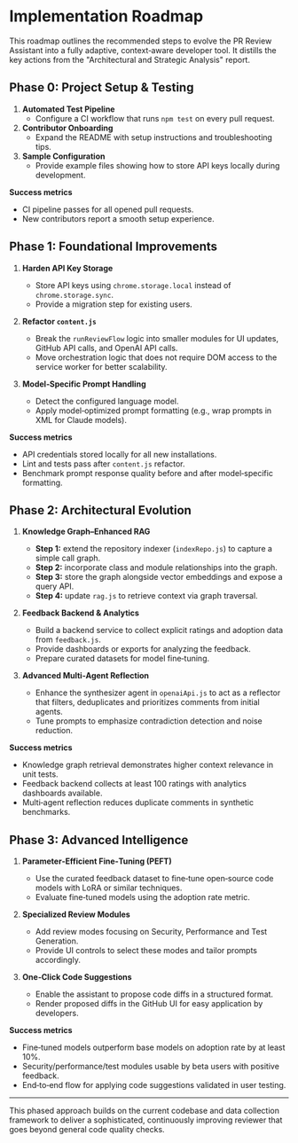 # Implementation Roadmap

This roadmap outlines the recommended steps to evolve the PR Review Assistant into a fully adaptive, context‑aware developer tool. It distills the key actions from the "Architectural and Strategic Analysis" report.

## Phase 0: Project Setup & Testing

1. **Automated Test Pipeline**
   - Configure a CI workflow that runs `npm test` on every pull request.
2. **Contributor Onboarding**
   - Expand the README with setup instructions and troubleshooting tips.
3. **Sample Configuration**
   - Provide example files showing how to store API keys locally during development.

**Success metrics**

- CI pipeline passes for all opened pull requests.
- New contributors report a smooth setup experience.

## Phase 1: Foundational Improvements

1. **Harden API Key Storage**
   - Store API keys using `chrome.storage.local` instead of `chrome.storage.sync`.
   - Provide a migration step for existing users.

2. **Refactor `content.js`**
   - Break the `runReviewFlow` logic into smaller modules for UI updates, GitHub API calls, and OpenAI API calls.
   - Move orchestration logic that does not require DOM access to the service worker for better scalability.

3. **Model‑Specific Prompt Handling**
   - Detect the configured language model.
   - Apply model‑optimized prompt formatting (e.g., wrap prompts in XML for Claude models).

**Success metrics**

- API credentials stored locally for all new installations.
- Lint and tests pass after `content.js` refactor.
- Benchmark prompt response quality before and after model‑specific formatting.

## Phase 2: Architectural Evolution

1. **Knowledge Graph–Enhanced RAG**
   - **Step 1:** extend the repository indexer (`indexRepo.js`) to capture a simple call graph.
   - **Step 2:** incorporate class and module relationships into the graph.
   - **Step 3:** store the graph alongside vector embeddings and expose a query API.
   - **Step 4:** update `rag.js` to retrieve context via graph traversal.

2. **Feedback Backend & Analytics**
   - Build a backend service to collect explicit ratings and adoption data from `feedback.js`.
   - Provide dashboards or exports for analyzing the feedback.
   - Prepare curated datasets for model fine‑tuning.

3. **Advanced Multi‑Agent Reflection**
   - Enhance the synthesizer agent in `openaiApi.js` to act as a reflector that filters, deduplicates and prioritizes comments from initial agents.
   - Tune prompts to emphasize contradiction detection and noise reduction.

**Success metrics**

- Knowledge graph retrieval demonstrates higher context relevance in unit tests.
- Feedback backend collects at least 100 ratings with analytics dashboards available.
- Multi‑agent reflection reduces duplicate comments in synthetic benchmarks.

## Phase 3: Advanced Intelligence

1. **Parameter‑Efficient Fine‑Tuning (PEFT)**
   - Use the curated feedback dataset to fine‑tune open‑source code models with LoRA or similar techniques.
   - Evaluate fine‑tuned models using the adoption rate metric.

2. **Specialized Review Modules**
   - Add review modes focusing on Security, Performance and Test Generation.
   - Provide UI controls to select these modes and tailor prompts accordingly.

3. **One‑Click Code Suggestions**
   - Enable the assistant to propose code diffs in a structured format.
   - Render proposed diffs in the GitHub UI for easy application by developers.

**Success metrics**

- Fine‑tuned models outperform base models on adoption rate by at least 10%.
- Security/performance/test modules usable by beta users with positive feedback.
- End‑to‑end flow for applying code suggestions validated in user testing.

---

This phased approach builds on the current codebase and data collection framework to deliver a sophisticated, continuously improving reviewer that goes beyond general code quality checks.

